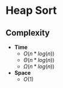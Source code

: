 # Heap Sort

## Complexity

- **Time**
  - $O(n*log(n))$
  - $\Theta(n*log(n))$
  - $\Omega(n*log(n))$
- **Space**
  - $O(1)$
